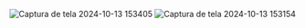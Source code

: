 ![Captura de tela 2024-10-13 153405](https://github.com/user-attachments/assets/745579df-5175-4860-8724-cf22743c10e6)
![Captura de tela 2024-10-13 153154](https://github.com/user-attachments/assets/44ca01d2-0789-4b68-87db-cfba2d2361e4)
